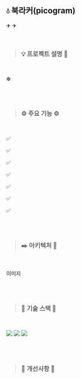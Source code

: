 ## 💧 북라커(picogram)


✈  ✈

<br/>

>
> ###  💡 프로젝트 설명 📝
>

<br/>

  ❇ 

<br/><br/>

>
> ###  ⚙️ 주요 기능 ⚙️
>

<br/>

  ✅ 
    
  ✅ 
    
  ✅
  
  ✅
  
  ✅
  
  ✅
  
  ✅
  
<br/><br/>

>
> ###  ✒️ 아키텍처 📐
>

<br/>

이미지

<br/><br/>

>
> ###  🔧 기술 스택 🔧
>

<br/>

<p>
  <img src="https://img.shields.io/badge/html5-E34F26?style=for-the-badge&logo=html5&logoColor=white">
  <img src="https://img.shields.io/badge/css-1572B6?style=for-the-badge&logo=css3&logoColor=white">
  <img src="https://img.shields.io/badge/javascript-F7DF1E?style=for-the-badge&logo=javaScipt&logoColor=black"/>
</p>

<br/><br/>

>
> ###  🔔 개선사항 🔔
>

<br/>

